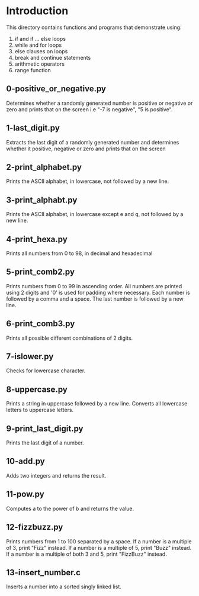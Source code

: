 # Introduction

This directory contains functions and programs that demonstrate using:
1. if and if ... else loops
2. while and for loops
3. else clauses on loops
4. break and continue statements
5. arithmetic operators
6. range function

## 0-positive_or_negative.py

Determines whether a randomly generated number is positive or negative or zero
and prints that on the screen i.e "-7 is negative", "5 is positive".

## 1-last_digit.py

Extracts the last digit of a randomly generated number and determines whether it
positive, negative or zero and prints that on the screen

## 2-print_alphabet.py

Prints the ASCII alphabet, in lowercase, not followed by a new line.

## 3-print_alphabt.py

Prints the ASCII alphabet, in lowercase except e and q,
not followed by a new line.

## 4-print_hexa.py

Prints all numbers from 0 to 98, in decimal and hexadecimal

## 5-print_comb2.py

Prints numbers from 0 to 99 in ascending order. All numbers are printed using
2 digits and '0' is used for padding where necessary. Each number is followed
by a comma and a space. The last number is followed by a new line.

## 6-print_comb3.py

Prints all possible different combinations of 2 digits.

## 7-islower.py

Checks for lowercase character.

## 8-uppercase.py

Prints a string in uppercase followed by a new line. Converts all lowercase
letters to uppercase letters.

## 9-print_last_digit.py

Prints the last digit of a number.

## 10-add.py

Adds two integers and returns the result.

## 11-pow.py

Computes a to the power of b and returns the value.

## 12-fizzbuzz.py

Prints numbers from 1 to 100 separated by a space.
If a number is a multiple of 3, print "Fizz" instead.
If a number is a multiple of 5, print "Buzz" instead.
If a number is a multiple of both 3 and 5, print "FizzBuzz" instead.

## 13-insert_number.c

Inserts a number into a sorted singly linked list.